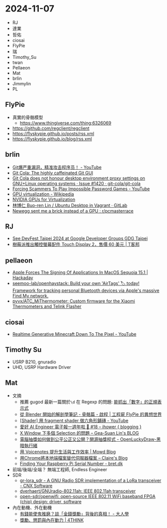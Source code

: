 # 2024-11-07

- RJ
- 達業
- 哲佑
- ciosai
- FlyPie
- 瑞
- Timothy_Su
- twan
- Pellaeon
- Mat
- brlin
- Jimmylin
- PL


## FlyPie

- 真實的骨骼模型
  - https://www.thingiverse.com/thing:6326069
- https://github.com/regclient/regclient
- https://flyskypie.github.io/posts/rss.xml
- https://flyskypie.github.io/blog/rss.xml


## brlin

- [Git爆严重漏洞，精准攻击程序员！ - YouTube](https://www.youtube.com/watch?v=hvUrXyDWWAI)
- [Git Cola: The highly caffeinated Git GUI](https://git-cola.github.io/)
- [Git Cola does not honour desktop environment proxy settings on GNU+Linux operating systems · Issue #1420 · git-cola/git-cola](https://github.com/git-cola/git-cola/issues/1420)
- [Forcing Scammers To Play Impossible Password Games - YouTube](https://www.youtube.com/watch?v=wkLPk2tmyNI)
- [GPU virtualization - Wikipedia](https://en.m.wikipedia.org/wiki/GPU_virtualization)
- [NVIDIA GPUs for Virtualization](https://www.nvidia.com/en-us/data-center/graphics-cards-for-virtualization/)
- [林博仁 Buo-ren Lin / Ubuntu Desktop in Vagrant · GitLab](https://gitlab.com/brlin/ubuntu-desktop-vagrant)
- [Newegg sent me a brick instead of a GPU : r/pcmasterrace](https://www.reddit.com/r/pcmasterrace/comments/1gkrnqk/newegg_sent_me_a_brick_instead_of_a_gpu/?share_id=8k4MQ6EEGdFkdTxmrI2TD&utm_medium=android_app&utm_source=share)


## RJ

- [See DevFest Taipei 2024 at Google Developer Groups GDG Taipei](https://gdg.community.dev/events/details/google-gdg-taipei-presents-devfest-taipei-2024/cohost-gdg-taipei)
- [樹莓派推出觸控螢幕配件 Touch Display 2，售價 60 美元 | T客邦](https://www.techbang.com/posts/119403-the-treeberry-pi-launches-the-touch-display-2-a-touch-control)


## pellaeon

- [Apple Forces The Signing Of Applications In MacOS Sequoia 15.1 | Hackaday](https://hackaday.com/2024/11/01/apple-forces-the-signing-of-applications-in-macos-sequoia-15-1/)
- [seemoo-lab/openhaystack: Build your own 'AirTags' 🏷 today! Framework for tracking personal Bluetooth devices via Apple's massive Find My network.](https://github.com/seemoo-lab/openhaystack)
- [pvvx/ATC_MiThermometer: Custom firmware for the Xiaomi Thermometers and Telink Flasher](https://github.com/pvvx/ATC_MiThermometer/tree/master)


## ciosai

- [Realtime Generative Minecraft Down To The Pixel - YouTube](https://www.youtube.com/watch?v=SMoSgXPLub0)


## Timothy Su

- USRP B210, gnuradio
- UHD, USRP Hardware Driver


## Mat

- 文摘
    - 推薦 gugod 最新一篇關於`\d` 在 Regexp 的問題: [能抓出「數字」的正規表示式](https://gugod.org/2024/11/regexp-digits/)
    - [從 Blender 開始的解剖學筆記 - 骨骼篇 - 啟程 | 工程屍 FlyPie 的異想世界](https://flyskypie.github.io/blog/2024-11-04_blender-anatomy/)
    - [[Shader] 用 fragment shader 做六角形鋪磚 - YouTube](https://www.youtube.com/watch?v=EaUq6SLxhYQ)
    - [愛好 AI Engineer 電子報一週年啦 🚀 #18 – ihower { blogging }](https://ihower.tw/blog/archives/12555)
    - [X Window 下多個 Selection 的問題 – Gea-Suan Lin's BLOG](https://blog.gslin.org/archives/2024/11/08/12060/x-window-%e4%b8%8b%e5%a4%9a%e5%80%8b-selection-%e7%9a%84%e5%95%8f%e9%a1%8c/)
    - [電腦抽獎如何做到公平公正又公開？開源抽獎程式 - OpenLuckyDraw-黑暗執行緒](https://blog.darkthread.net/blog/open-lucky-draw/)
    - [用 Voicenotes 提升生活與工作效率 | Mowd Blog](https://blog.mowd.tw/p/6810)
    - [用Chrome將本地端檔案替代伺服器檔案 – Claire's Blog](https://claire-chang.com/2024/10/22/%e7%94%a8chrome%e5%b0%87%e6%9c%ac%e5%9c%b0%e7%ab%af%e6%aa%94%e6%a1%88%e6%9b%bf%e4%bb%a3%e4%bc%ba%e6%9c%8d%e5%99%a8%e6%aa%94%e6%a1%88/)
    - [Finding Your Raspberry Pi Serial Number - bret.dk](https://bret.dk/finding-your-raspberry-pi-serial-number/)
- 前端/後端/全端？ 無端工程師, Endless Engineer
- SDR
    - [gr-lora_sdr - A GNU Radio SDR implementation of a LoRa transceiver - CNX Software](https://www.cnx-software.com/2023/08/23/gr-lora_sdr-a-gnu-radio-sdr-implementation-of-a-lora-transceiver/)
    - [dverhaert/GNUradio-802.11ah: IEEE 802.11ah transceiver](https://github.com/dverhaert/GNUradio-802.11ah)
    - [open-sdr/openwifi: open-source IEEE 802.11 WiFi baseband FPGA (chip) design: driver, software](https://github.com/open-sdr/openwifi)
- 內在動機、外在動機
    - [有錢能使鬼推磨？談「金錢獎勵」背後的真相！ - 大人學](https://www.darencademy.com/article/view/id/13765)
    - [獎勵、懲罰與內在動力 | 4THINK](https://4think.blog/%E7%8D%8E%E5%8B%B5%E3%80%81%E6%87%B2%E7%BD%B0%E8%88%87%E5%85%A7%E5%9C%A8%E5%8B%95%E5%8A%9B/)


